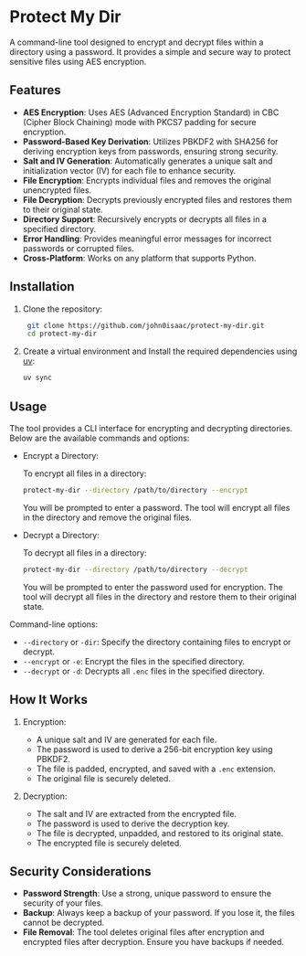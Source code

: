 # Protect My Dir

A command-line tool designed to encrypt and decrypt files within a directory using a password. It provides a simple and secure way to protect sensitive files using AES encryption.

## Features

- **AES Encryption**: Uses AES (Advanced Encryption Standard) in CBC (Cipher Block Chaining) mode with PKCS7 padding for secure encryption.
- **Password-Based Key Derivation**: Utilizes PBKDF2 with SHA256 for deriving encryption keys from passwords, ensuring strong security.
- **Salt and IV Generation**: Automatically generates a unique salt and initialization vector (IV) for each file to enhance security.
- **File Encryption**: Encrypts individual files and removes the original unencrypted files.
- **File Decryption**: Decrypts previously encrypted files and restores them to their original state.
- **Directory Support**: Recursively encrypts or decrypts all files in a specified directory.
- **Error Handling**: Provides meaningful error messages for incorrect passwords or corrupted files.
- **Cross-Platform**: Works on any platform that supports Python.

## Installation

1. Clone the repository:

   ```bash
    git clone https://github.com/john0isaac/protect-my-dir.git
    cd protect-my-dir
    ```

2. Create a virtual environment and Install the required dependencies using [uv](https://docs.astral.sh/uv/):

    ```bash
    uv sync
    ```

## Usage

The tool provides a CLI interface for encrypting and decrypting directories. Below are the available commands and options:

- Encrypt a Directory:

    To encrypt all files in a directory:

    ```bash
    protect-my-dir --directory /path/to/directory --encrypt
    ```

    You will be prompted to enter a password. The tool will encrypt all files in the directory and remove the original files.

- Decrypt a Directory:

    To decrypt all files in a directory:

    ```bash
    protect-my-dir --directory /path/to/directory --decrypt
    ```

    You will be prompted to enter the password used for encryption. The tool will decrypt all files in the directory and restore them to their original state.

Command-line options:

- `--directory` or `-dir`: Specify the directory containing files to encrypt or decrypt.
- `--encrypt` or `-e`: Encrypt the files in the specified directory.
- `--decrypt` or `-d`: Decrypts all `.enc` files in the specified directory.

## How It Works

1. Encryption:

    - A unique salt and IV are generated for each file.
    - The password is used to derive a 256-bit encryption key using PBKDF2.
    - The file is padded, encrypted, and saved with a `.enc` extension.
    - The original file is securely deleted.

1. Decryption:

    - The salt and IV are extracted from the encrypted file.
    - The password is used to derive the decryption key.
    - The file is decrypted, unpadded, and restored to its original state.
    - The encrypted file is securely deleted.

## Security Considerations

- **Password Strength**: Use a strong, unique password to ensure the security of your files.
- **Backup**: Always keep a backup of your password. If you lose it, the files cannot be decrypted.
- **File Removal**: The tool deletes original files after encryption and encrypted files after decryption. Ensure you have backups if needed.
